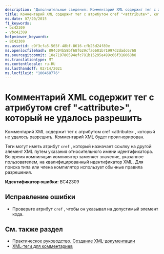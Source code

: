 ```yaml
---
description: 'Дополнительные сведения: Комментарий XML содержит тег с атрибутом cref " <attribute> ", который не удалось разрешить'
title: Комментарий XML содержит тег с атрибутом cref "<attribute>", который не удалось разрешить
ms.date: 07/20/2015
f1_keywords:
- bc42309
- vbc42309
helpviewer_keywords:
- BC42309
ms.assetid: c9f3cfa5-565f-48bf-8616-cfb25d24f89e
ms.openlocfilehash: 894c04b58bf68f629cfa6601b71997d2dadc6768
ms.sourcegitcommit: 10e719780594efc781b15295e499c66f316068b8
ms.translationtype: MT
ms.contentlocale: ru-RU
ms.lasthandoff: 02/14/2021
ms.locfileid: "100468776"
---
```

# <a name="xml-comment-has-a-tag-with-a-cref-attribute-attribute-that-could-not-be-resolved"></a>Комментарий XML содержит тег с атрибутом cref "\<attribute>", который не удалось разрешить

Комментарий XML содержит тег с атрибутом cref \<attribute> , который не удалось разрешить. Комментарий XML будет проигнорирован.  
  
 Теги могут иметь атрибут `cref` , который назначает ссылку на другой элемент XML путем указания относительного имени идентификатора. Во время компиляции компилятор заменяет значение, указанное пользователем, на квалифицированный идентификатор XML. Для поиска типа или члена компилятор использует обычные правила разрешения.  
  
 **Идентификатор ошибки:** BC42309  
  
## <a name="to-correct-this-error"></a>Исправление ошибки  
  
- Проверьте атрибут `cref` , чтобы он указывал на допустимый элемент кода.  
  
## <a name="see-also"></a>См. также раздел

- [Практическое руководство. Создание XML-документации](../programming-guide/program-structure/how-to-create-xml-documentation.md)
- [XML-теги для комментариев](../language-reference/xmldoc/index.md)
